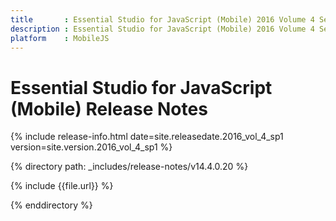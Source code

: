 ```yaml
---
title       : Essential Studio for JavaScript (Mobile) 2016 Volume 4 Service Pack 1 Release Notes
description : Essential Studio for JavaScript (Mobile) 2016 Volume 4 Service Pack 1 Release Notes
platform    : MobileJS
---
```


# Essential Studio for JavaScript (Mobile) Release Notes

{% include release-info.html date=site.releasedate.2016_vol_4_sp1 version=site.version.2016_vol_4_sp1 %} 

{% directory path: _includes/release-notes/v14.4.0.20 %}

{% include {{file.url}} %}

{% enddirectory %}